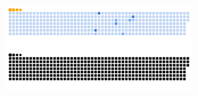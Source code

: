 ![GitHub Snake Light](https://github.com/joseneto230/joseneto230/blob/output/ocean.gif)
![GitHub Snake dark](github-snake-dark.svg#gh-dark-mode-only)
